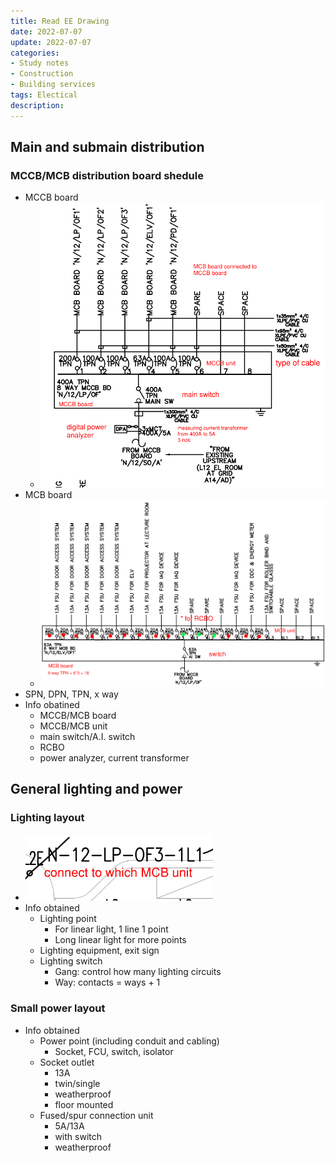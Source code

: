 ```yaml
---
title: Read EE Drawing
date: 2022-07-07
update: 2022-07-07
categories: 
- Study notes
- Construction
- Building services
tags: Electical
description: 
---
```


## Main and submain distribution

### MCCB/MCB distribution board shedule

- MCCB board
    - <img src="https://raw.githubusercontent.com/zoe-gif/images/master/20220707113417.png" width="500" height="">
- MCB board
    - <img src="https://raw.githubusercontent.com/zoe-gif/images/master/20220707111629.png" width="700" height="">
- SPN, DPN, TPN, x way
- Info obatined
    - MCCB/MCB board
    - MCCB/MCB unit
    - main switch/A.I. switch
    - RCBO
    - power analyzer, current transformer

## General lighting and power

### Lighting layout

- <img src="https://raw.githubusercontent.com/zoe-gif/images/master/20220707124326.png" width="300" height="">
- Info obtained
    - Lighting point
        - For linear light, 1 line 1 point
        - Long linear light for more points
    - Lighting equipment, exit sign
    - Lighting switch
        - Gang: control how many lighting circuits
        - Way: contacts = ways + 1

### Small power layout
- Info obtained
    - Power point (including conduit and cabling)
        - Socket, FCU, switch, isolator
    - Socket outlet
        - 13A
        - twin/single
        - weatherproof
        - floor mounted
    - Fused/spur connection unit
        - 5A/13A
        - with switch
        - weatherproof
